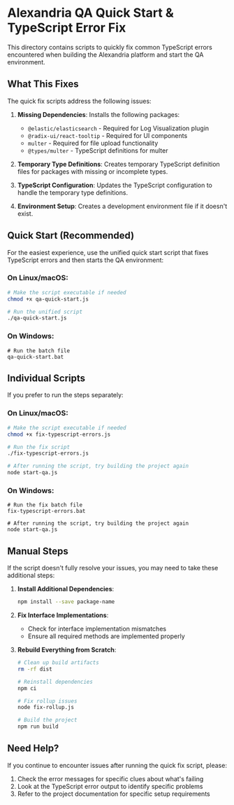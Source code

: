 # Alexandria QA Quick Start & TypeScript Error Fix

This directory contains scripts to quickly fix common TypeScript errors encountered when building the Alexandria platform and start the QA environment.

## What This Fixes

The quick fix scripts address the following issues:

1. **Missing Dependencies**: Installs the following packages:
   - `@elastic/elasticsearch` - Required for Log Visualization plugin
   - `@radix-ui/react-tooltip` - Required for UI components
   - `multer` - Required for file upload functionality
   - `@types/multer` - TypeScript definitions for multer

2. **Temporary Type Definitions**: Creates temporary TypeScript definition files for packages with missing or incomplete types.

3. **TypeScript Configuration**: Updates the TypeScript configuration to handle the temporary type definitions.

4. **Environment Setup**: Creates a development environment file if it doesn't exist.

## Quick Start (Recommended)

For the easiest experience, use the unified quick start script that fixes TypeScript errors and then starts the QA environment:

### On Linux/macOS:

```bash
# Make the script executable if needed
chmod +x qa-quick-start.js

# Run the unified script
./qa-quick-start.js
```

### On Windows:

```batch
# Run the batch file
qa-quick-start.bat
```

## Individual Scripts

If you prefer to run the steps separately:

### On Linux/macOS:

```bash
# Make the script executable if needed
chmod +x fix-typescript-errors.js

# Run the fix script
./fix-typescript-errors.js

# After running the script, try building the project again
node start-qa.js
```

### On Windows:

```batch
# Run the fix batch file
fix-typescript-errors.bat

# After running the script, try building the project again
node start-qa.js
```

## Manual Steps

If the script doesn't fully resolve your issues, you may need to take these additional steps:

1. **Install Additional Dependencies**: 
   ```bash
   npm install --save package-name
   ```

2. **Fix Interface Implementations**: 
   - Check for interface implementation mismatches
   - Ensure all required methods are implemented properly

3. **Rebuild Everything from Scratch**:
   ```bash
   # Clean up build artifacts
   rm -rf dist
   
   # Reinstall dependencies
   npm ci
   
   # Fix rollup issues
   node fix-rollup.js
   
   # Build the project
   npm run build
   ```

## Need Help?

If you continue to encounter issues after running the quick fix script, please:

1. Check the error messages for specific clues about what's failing
2. Look at the TypeScript error output to identify specific problems
3. Refer to the project documentation for specific setup requirements